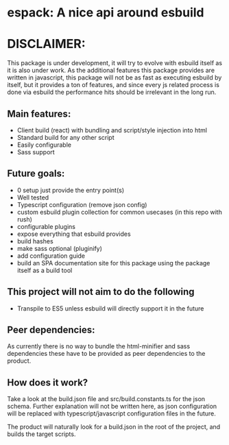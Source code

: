# espack: A nice api around esbuild

# DISCLAIMER:
This package is under development, it will try to evolve with esbuild itself as 
it is also under work. As the additional features this package provides are written
in javascript, this package will not be as fast as executing esbuild by itself, but
it provides a ton of features, and since every js related process is done via esbuild
the performance hits should be irrelevant in the long run.

## Main features:
- Client build (react) with bundling and script/style injection into html
- Standard build for any other script
- Easily configurable
- Sass support

## Future goals:
- 0 setup just provide the entry point(s)
- Well tested
- Typescript configuration (remove json config)
- custom esbuild plugin collection for common usecases (in this repo with rush)
- configurable plugins
- expose everything that esbuild provides
- build hashes
- make sass optional (pluginify)
- add configuration guide
- build an SPA documentation site for this package using the package itself as a build tool

## This project will not aim to do the following
- Transpile to ES5 unless esbuild will directly support it in the future

## Peer dependencies:

As currently there is no way to bundle the html-minifier and sass dependencies these have
to be provided as peer dependencies to the product.

## How does it work?

Take a look at the build.json file and src/build.constants.ts for the json schema.
Further explanation will not be written here, as json configuration will be replaced with
typescript/javascript configuration files in the future.

The product will naturally look for a build.json in the root of the project, and builds
the target scripts.
